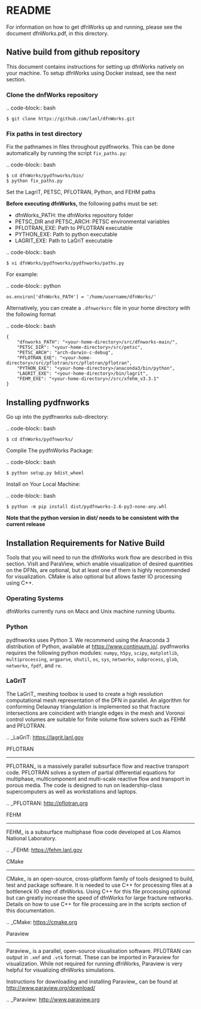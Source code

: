 # README

For information on how to get dfnWorks up and running, please see the document dfnWorks.pdf, in this directory.

## Native build from github repository

This document contains instructions for setting up dfnWorks natively on your
machine. To setup dfnWorks using Docker instead, see the next section.

### Clone the dnfWorks repository
.. code-block:: bash

    $ git clone https://github.com/lanl/dfnWorks.git

### Fix paths in test directory 

Fix the pathnames in files throughout pydfnworks. This can be done automatically by running the script ``fix_paths.py``:

.. code-block:: bash

    $ cd dfnWorks/pydfnworks/bin/
    $ python fix_paths.py 

Set the LagriT, PETSC, PFLOTRAN, Python, and FEHM paths 

**Before executing dfnWorks,** the following paths must be set:

- dfnWorks_PATH: the dfnWorks repository folder
- PETSC_DIR and PETSC_ARCH: PETSC environmental variables
- PFLOTRAN_EXE:  Path to PFLOTRAN executable 
- PYTHON_EXE:  Path to python executable 
- LAGRIT_EXE:  Path to LaGriT executable 

.. code-block:: bash
    
    $ vi dfnWorks/pydfnworks/pydfnworks/paths.py

For example:

.. code-block:: python
    
    os.environ['dfnWorks_PATH'] = '/home/username/dfnWorks/'    

Alternatively, you can create a ``.dfnworksrc`` file in your home directory with the following format

.. code-block:: bash

    {
        "dfnworks_PATH": "<your-home-directory>/src/dfnworks-main/",
        "PETSC_DIR": "<your-home-directory>/src/petsc",
        "PETSC_ARCH": "arch-darwin-c-debug",
        "PFLOTRAN_EXE": "<your-home-directory>/src/pflotran/src/pflotran/pflotran",
        "PYTHON_EXE": "<your-home-directory>/anaconda3/bin/python",
        "LAGRIT_EXE": "<your-home-directory>/bin/lagrit",
        "FEHM_EXE": "<your-home-directory>//src/xfehm_v3.3.1"
    }


## Installing pydfnworks

Go up into the pydfnworks sub-directory:

.. code-block:: bash
    
    $ cd dfnWorks/pydfnworks/

Complie The pydfnWorks Package:

.. code-block:: bash
    
    $ python setup.py bdist_wheel


Install on Your Local Machine:

.. code-block:: bash
    
    $ python -m pip install dist/pydfnworks-2.6-py3-none-any.whl

**Note that the python version in dist/ needs to be consistent with the current release**

## Installation Requirements for Native Build
Tools that you will need to run the dfnWorks work flow are described in 
this section. VisIt and ParaView, which enable visualization of desired 
quantities on the DFNs, are optional, but at least one of them is highly 
recommended for visualization. CMake is also optional but allows faster IO 
processing using C++. 

### Operating Systems

dfnWorks currently runs on Macs and Unix machine running Ubuntu. 

### Python 

pydfnworks uses Python 3. We recommend using 
the Anaconda 3 distribution of Python, available at https://www.continuum.io/. 
pydfnworks requires the following python modules: ``numpy``, ``h5py``, ``scipy``, ``matplotlib``,  ``multiprocessing``, ``argparse``, ``shutil``, ``os``, ``sys``, ``networkx``, ``subprocess``, ``glob``, ``networkx``, ``fpdf``, and ``re``.


### LaGriT

The LaGriT_ meshing toolbox is used to create a high resolution computational 
mesh representation of the DFN in parallel. An algorithm for conforming 
Delaunay triangulation is implemented so that fracture intersections are 
coincident with triangle edges in the mesh and Voronoi control volumes are 
suitable for finite volume flow solvers such as FEHM and PFLOTRAN.

.. _LaGriT: https://lagrit.lanl.gov

PFLOTRAN
********
PFLOTRAN_  is a massively parallel subsurface flow and reactive transport 
code. PFLOTRAN solves a system of partial differential equations for 
multiphase, multicomponent and multi-scale reactive flow and transport in 
porous media. The code is designed to run on leadership-class supercomputers 
as well as workstations and laptops.

.. _PFLOTRAN: http://pflotran.org

FEHM
****
FEHM_ is a subsurface multiphase flow code developed at Los Alamos National 
Laboratory.

.. _FEHM: https://fehm.lanl.gov

CMake
*****************************
CMake_ is an open-source, cross-platform family of tools designed to build, 
test and package software. It is needed to use C++ for processing files at a 
bottleneck IO step of dfnWorks. Using C++ for this file processing optional 
but can greatly increase the speed of dfnWorks for large fracture networks. 
Details on how to use C++ for file processing are in the scripts section of 
this documentation.

.. _CMake: https://cmake.org

Paraview
*****************************

Paraview_ is a parallel, open-source visualisation software. PFLOTRAN can 
output in ``.xmf`` and ``.vtk`` format. These can be imported in Paraview 
for visualization. While not required for running dfnWorks, Paraview is
very helpful for visualizing dfnWorks simulations.

Instructions for downloading and installing Paraview_ can be found at 
http://www.paraview.org/download/ 

.. _Paraview: http://www.paraview.org
